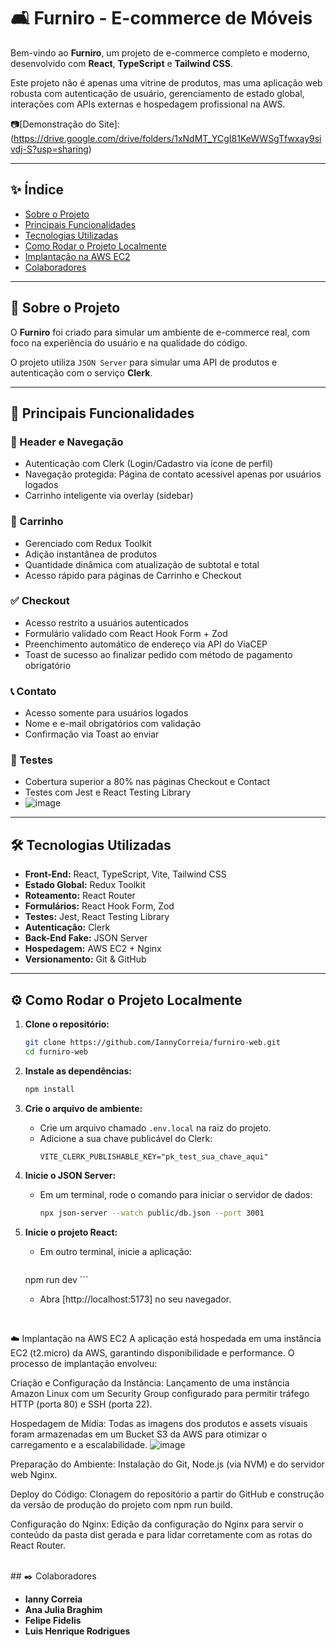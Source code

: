 # 🛋️ Furniro - E-commerce de Móveis

Bem-vindo ao **Furniro**, um projeto de e-commerce completo e moderno, desenvolvido com **React**, **TypeScript** e **Tailwind CSS**.

Este projeto não é apenas uma vitrine de produtos, mas uma aplicação web robusta com autenticação de usuário, gerenciamento de estado global, interações com APIs externas e hospedagem profissional na AWS.

📷[Demonstração do Site]: (https://drive.google.com/drive/folders/1xNdMT_YCgI81KeWWSgTfwxay9sivdj-S?usp=sharing)

---

## ✨ Índice

- [Sobre o Projeto](#-sobre-o-projeto)
- [Principais Funcionalidades](#-principais-funcionalidades)
- [Tecnologias Utilizadas](#tecnologias-utilizadas)
- [Como Rodar o Projeto Localmente](#-como-rodar-o-projeto-localmente)
- [Implantação na AWS EC2](#-implantação-na-aws-ec2)
- [Colaboradores](#-Colaboradores)

---

## 📝 Sobre o Projeto

O **Furniro** foi criado para simular um ambiente de e-commerce real, com foco na experiência do usuário e na qualidade do código.  

O projeto utiliza `JSON Server` para simular uma API de produtos e autenticação com o serviço **Clerk**.

---

## 🚀 Principais Funcionalidades

### 👤 Header e Navegação
- Autenticação com Clerk (Login/Cadastro via ícone de perfil)
- Navegação protegida: Página de contato acessível apenas por usuários logados
- Carrinho inteligente via overlay (sidebar)

### 🛒 Carrinho
- Gerenciado com Redux Toolkit
- Adição instantânea de produtos
- Quantidade dinâmica com atualização de subtotal e total
- Acesso rápido para páginas de Carrinho e Checkout

### ✅ Checkout
- Acesso restrito a usuários autenticados
- Formulário validado com React Hook Form + Zod
- Preenchimento automático de endereço via API do ViaCEP
- Toast de sucesso ao finalizar pedido com método de pagamento obrigatório

### 📞 Contato
- Acesso somente para usuários logados
- Nome e e-mail obrigatórios com validação
- Confirmação via Toast ao enviar

### 🧪 Testes
- Cobertura superior a 80% nas páginas Checkout e Contact
- Testes com Jest e React Testing Library
- 
  ![image](https://github.com/user-attachments/assets/ac1deb0c-ddf7-4ec9-805e-b72b44445b22)



---

## 🛠️ Tecnologias Utilizadas

- **Front-End:** React, TypeScript, Vite, Tailwind CSS  
- **Estado Global:** Redux Toolkit  
- **Roteamento:** React Router  
- **Formulários:** React Hook Form, Zod  
- **Testes:** Jest, React Testing Library  
- **Autenticação:** Clerk  
- **Back-End Fake:** JSON Server  
- **Hospedagem:** AWS EC2 + Nginx  
- **Versionamento:** Git & GitHub

---


## ⚙️ Como Rodar o Projeto Localmente
1.  **Clone o repositório:**
    ```bash
    git clone https://github.com/IannyCorreia/furniro-web.git
    cd furniro-web
    ```

2.  **Instale as dependências:**
    ```bash
    npm install
    ```

3.  **Crie o arquivo de ambiente:**
    * Crie um arquivo chamado `.env.local` na raiz do projeto.
    * Adicione a sua chave publicável do Clerk:
        ```
        VITE_CLERK_PUBLISHABLE_KEY="pk_test_sua_chave_aqui"
        ```

4.  **Inicie o JSON Server:**
    * Em um terminal, rode o comando para iniciar o servidor de dados:
        ```bash
        npx json-server --watch public/db.json --port 3001
        ```

5.  **Inicie o projeto React:**
    * Em outro terminal, inicie a aplicação:
        ```bash
    npm run dev
        ```
    * Abra [http://localhost:5173] no seu navegador.

<br/>

☁️ Implantação na AWS EC2
A aplicação está hospedada em uma instância EC2 (t2.micro) da AWS, garantindo disponibilidade e performance. O processo de implantação envolveu:

Criação e Configuração da Instância: Lançamento de uma instância Amazon Linux com um Security Group configurado para permitir tráfego HTTP (porta 80) e SSH (porta 22).

Hospedagem de Mídia: Todas as imagens dos produtos e assets visuais foram armazenadas em um Bucket S3 da AWS para otimizar o carregamento e a escalabilidade.
![image](https://github.com/user-attachments/assets/6cacf345-ada9-40c2-b235-96c525910ed6)

Preparação do Ambiente: Instalação do Git, Node.js (via NVM) e do servidor web Nginx.

Deploy do Código: Clonagem do repositório a partir do GitHub e construção da versão de produção do projeto com npm run build.

Configuração do Nginx: Edição da configuração do Nginx para servir o conteúdo da pasta dist gerada e para lidar corretamente com as rotas do React Router.



<br/>
## ✒️ Colaboradores

- **Ianny Correia**
- **Ana Julia Braghim**
- **Felipe Fidelis**
- **Luis Henrique Rodrigues**

